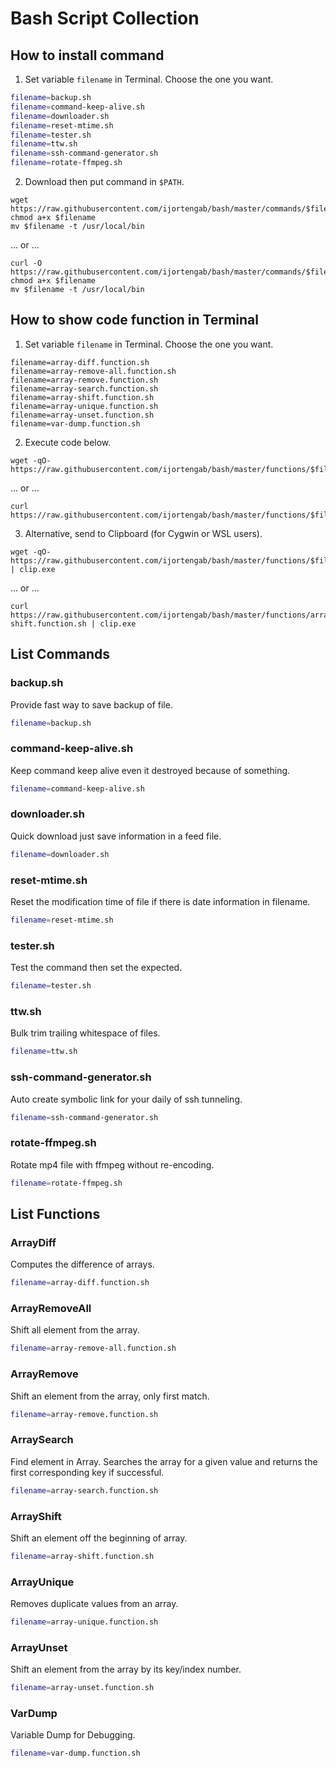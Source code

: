 # Bash Script Collection

## How to install command

1. Set variable `filename` in Terminal. Choose the one you want.

```sh
filename=backup.sh
filename=command-keep-alive.sh
filename=downloader.sh
filename=reset-mtime.sh
filename=tester.sh
filename=ttw.sh
filename=ssh-command-generator.sh
filename=rotate-ffmpeg.sh
```

2. Download then put command in `$PATH`.

```
wget https://raw.githubusercontent.com/ijortengab/bash/master/commands/$filename
chmod a+x $filename
mv $filename -t /usr/local/bin
```

... or ...

```
curl -O https://raw.githubusercontent.com/ijortengab/bash/master/commands/$filename
chmod a+x $filename
mv $filename -t /usr/local/bin
```

## How to show code function in Terminal

1. Set variable `filename` in Terminal. Choose the one you want.

```
filename=array-diff.function.sh
filename=array-remove-all.function.sh
filename=array-remove.function.sh
filename=array-search.function.sh
filename=array-shift.function.sh
filename=array-unique.function.sh
filename=array-unset.function.sh
filename=var-dump.function.sh
```

2. Execute code below.

```
wget -qO- https://raw.githubusercontent.com/ijortengab/bash/master/functions/$filename
```

... or ...

```
curl https://raw.githubusercontent.com/ijortengab/bash/master/functions/$filename
```

3. Alternative, send to Clipboard (for Cygwin or WSL users).

```
wget -qO- https://raw.githubusercontent.com/ijortengab/bash/master/functions/$filename | clip.exe
```

... or ...

```
curl https://raw.githubusercontent.com/ijortengab/bash/master/functions/array-shift.function.sh | clip.exe
```

## List Commands

### backup.sh

Provide fast way to save backup of file.

```sh
filename=backup.sh
```

### command-keep-alive.sh

Keep command keep alive even it destroyed because of something.

```sh
filename=command-keep-alive.sh
```

### downloader.sh

Quick download just save information in a feed file.

```sh
filename=downloader.sh
```

### reset-mtime.sh

Reset the modification time of file if there is date information in filename.

```sh
filename=reset-mtime.sh
```

### tester.sh

Test the command then set the expected.

```sh
filename=tester.sh
```

### ttw.sh

Bulk trim trailing whitespace of files.

```sh
filename=ttw.sh
```

### ssh-command-generator.sh

Auto create symbolic link for your daily of ssh tunneling.

```sh
filename=ssh-command-generator.sh
```

### rotate-ffmpeg.sh

Rotate mp4 file with ffmpeg without re-encoding.

```sh
filename=rotate-ffmpeg.sh
```

## List Functions

### ArrayDiff

Computes the difference of arrays.

```sh
filename=array-diff.function.sh
```

### ArrayRemoveAll

Shift all element from the array.

```sh
filename=array-remove-all.function.sh
```

### ArrayRemove

Shift an element from the array, only first match.

```sh
filename=array-remove.function.sh
```

### ArraySearch

Find element in Array. Searches the array for a given value and returns the first corresponding key if successful.

```sh
filename=array-search.function.sh
```

### ArrayShift

Shift an element off the beginning of array.

```sh
filename=array-shift.function.sh
```

### ArrayUnique

Removes duplicate values from an array.

```sh
filename=array-unique.function.sh
```

### ArrayUnset

Shift an element from the array by its key/index number.

```sh
filename=array-unset.function.sh
```

### VarDump

Variable Dump for Debugging.

```sh
filename=var-dump.function.sh
```
